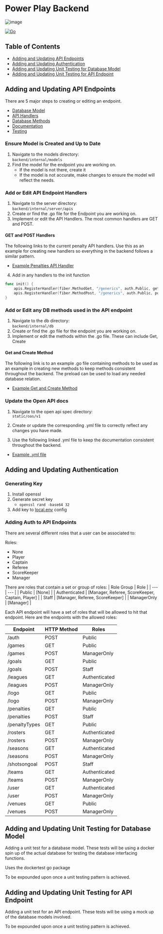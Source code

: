 # Power Play Backend

![image](https://github.com/jak103/powerplay/assets/16627408/4ec3df62-d760-40c6-aa57-fa63eaaaf61b)

[![Go](https://github.com/jak103/powerplay/actions/workflows/go.yml/badge.svg?branch=main)](https://github.com/jak103/powerplay/actions/workflows/go.yml)

## Table of Contents
- [Adding and Updating API Endpoints](#adding-and-updating-api-endpoints)
- [Adding and Updating Authentication](#adding-and-updating-authentication)
- [Adding and Updating Unit Testing for Database Model](#adding-and-updating-unit-testing-for-database-model)
- [Adding and Updating Unit Testing for API Endpoint](#adding-and-updating-unit-testing-for-api-endpoint)
## Adding and Updating API Endpoints
There are 5 major steps to creating or editing an endpoint.
- [Database Model](#ensure-model-is-created-and-up-to-date)
- [API Handlers](#add-or-edit-api-endpoint-handlers)
- [Database Methods](#add-or-edit-any-db-methods-used-in-the-api-endpoint)
- [Documentation](#update-the-open-api-docs)
- [Testing](#adding-and-updating-unit-testing-for-database-model)

### Ensure Model is Created and Up to Date
1. Navigate to the models directory:  
   `backend/internal/models`
2. Find the model for the endpoint you are working on.
   - If the model is not there, create it
   - If the model is not accurate, make changes to ensure the model will reflect the needs.

### Add or Edit API Endpoint Handlers
1. Navigate to the server directory:  
    `backend/internal/server/apis`
2. Create or find the .go file for the Endpoint you are working on.
3. Implement or edit the API Handlers. The most common handlers are GET and POST. 
   
#### **GET and POST Handlers**
The following links to the current penalty API handlers. Use this as an example for creating new handlers so everything in the backend follows a similar pattern.

- [Example Penalties API Handler](/backend/internal/server/apis/sports/stats/penalty.go)

4. Add in any handlers to the init function
``` go
func init() {
	apis.RegisterHandler(fiber.MethodGet, "/generics", auth.Public, getGenericsHandler)
	apis.RegisterHandler(fiber.MethodPost, "/generics", auth.Public, postGenericHandler)
}
```

### Add or Edit any DB methods used in the API endpoint
1. Navigate to the db directory:  
    `backend/internal/db`
2. Create or find the .go file for the endpoint you are working on.
3. Implement or edit the methods within the .go file. These can include Get, Create

#### **Get and Create Method**
The following link is to an example .go file containing methods to be used as an example in creating new methods to keep methods consistent throughout the backend. The preload can be used to load any needed database relation.

- [Example Get and Create Method](/backend/internal/db/penalty.go)

### Update the Open API docs
1. Navigate to the open api spec directory:  
   `static/oas/v1`
2. Create or update the corresponding .yml file to correctly reflect any changes you have made.

3. Use the following linked .yml file to keep the documentation consistent throughout the backend.
- [Example .yml file](/static/oas/v1/sports/stats/penalties.yml)

## Adding and Updating Authentication

### Generating Key

1. Install openssl
2. Generate secret key
   - `openssl rand -base64 32`
3. Add key to [local.env](../config/local.env) config

### Adding Auth to API Endpoints
There are several different roles that a user can be associated to:

Roles:
- None 
- Player
- Captain
- Referee
- ScoreKeeper
- Manager

There are roles that contain a set or group of roles:
| Role Group | Role |
| --- | --- | 
| Public | [None] |
| Authenticated | [Manager, Referee, ScoreKeeper, Captain, Player] | 
| Staff | [Manager, Referee, ScoreKeeper] | 
| ManagerOnly | [Manager] |

Each API endpoint will have a set of roles that will be allowed to hit that endpoint. Here are the endpoints with the allowed roles:

| Endpoint | HTTP Method | Roles |
| --- | --- | --- |
| /auth | POST | Public |
| /games | GET | Public |
| /games | POST | ManagerOnly | 
| /goals | GET | Public | 
| /goals | POST | Staff | 
| /leagues | GET | Authenticated | 
| /leagues | POST | ManagerOnly | 
| /logo | GET | Public | 
| /logo | POST | ManagerOnly | 
| /penalties | GET | Public | 
| /penalties | POST | Staff | 
| /penaltyTypes | GET | Public | 
| /rosters | GET | Authenticated | 
| /rosters | POST | ManagerOnly | 
| /seasons | GET | Authenticated | 
| /seasons | POST | ManagerOnly | 
| /shotsongoal | POST | Staff | 
| /teams | GET | Authenticated | 
| /teams | POST | ManagerOnly | 
| /user | GET  | Authenticated | 
| /user | POST | ManagerOnly |
| /venues | GET | Public |
| /venues | POST | ManagerOnly |




## Adding and Updating Unit Testing for Database Model
Adding a unit test for a database model. These tests will be using a docker spin up of the actual database for testing the database interfacing functions.

Uses the dockertest go package

To be expounded upon once a unit testing pattern is achieved.

## Adding and Updating Unit Testing for API Endpoint
Adding a unit test for an API endpoint. These tests will be using a mock up of the database models involved.

To be expounded upon once a unit testing pattern is achieved.
